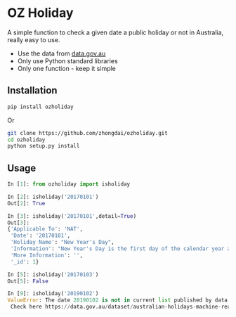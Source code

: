 # OZ Holiday

A simple function to check a given date a public holiday or not in Australia, really easy to use.

- Use the data from [data.gov.au](https://data.gov.au/dataset/australian-holidays-machine-readable-dataset)
- Only use Python standard libraries
- Only one function - keep it simple

## Installation
```bash
pip install ozholiday
```

Or

```bash
git clone https://github.com/zhongdai/ozholiday.git
cd ozholiday
python setup.py install
```

## Usage
```python
In [1]: from ozholiday import isholiday

In [2]: isholiday('20170101')
Out[2]: True

In [3]: isholiday('20170101',detail=True)
Out[3]:
{'Applicable To': 'NAT',
 'Date': '20170101',
 'Holiday Name': "New Year's Day",
 'Information': "New Year's Day is the first day of the calendar year and is celebrated each January 1st",
 'More Information': '',
 '_id': 1}

In [5]: isholiday('20170103')
Out[5]: False

In [9]: isholiday('20190102')
ValueError: The date 20190102 is not in current list published by data.gov.au,
 Check here https://data.gov.au/dataset/australian-holidays-machine-readable-dataset
 ```
